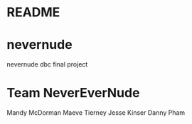 
# README

# nevernude
nevernude dbc final project

# Team NeverEverNude

Mandy McDorman
Maeve Tierney
Jesse Kinser
Danny Pham
